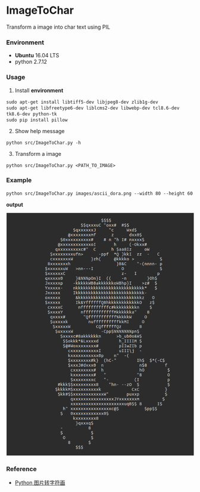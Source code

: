 # ImageToChar
Transform a image into char text using PIL

### Environment
+ **Ubuntu** 16.04 LTS
+ python 2.7.12


### Usage
1. Install **environment**
```
sudo apt-get install libtiff5-dev libjpeg8-dev zlib1g-dev
sudo apt-get libfreetype6-dev liblcms2-dev libwebp-dev tcl8.6-dev tk8.6-dev python-tk
sudo pip install pillow
```
2. Show help message
```
python src/ImageToChar.py -h
```

3. Transform a image
```
python src/ImageToChar.py <PATH_TO_IMAGE>
```

### Example
```
python src/ImageToChar.py images/ascii_dora.png --width 80 --height 60
```
**output**

![output](https://github.com/MoRunChang2015/ImageToChar/blob/master/data/example.png)

### Reference
+ [Python 图片转字符画](https://www.shiyanlou.com/courses/370/labs/1191/document)
